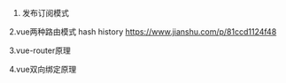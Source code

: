 1. 发布订阅模式

2.vue两种路由模式  hash  history
https://www.jianshu.com/p/81ccd1124f48

3.vue-router原理

4.vue双向绑定原理